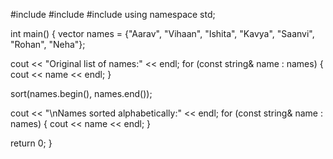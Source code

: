 #include <iostream>
#include <vector>
#include <algorithm>
using namespace std;

int main() {
    vector<string> names = {"Aarav", "Vihaan", "Ishita", "Kavya", "Saanvi", "Rohan", "Neha"};

   cout << "Original list of names:" << endl;
    for (const string& name : names) {
        cout << name << endl;
    }


  sort(names.begin(), names.end());

  cout << "\nNames sorted alphabetically:" << endl;
    for (const string& name : names) {
        cout << name << endl;
    }

return 0;
}
